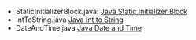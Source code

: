 * StaticInitializerBlock.java: [Java Static Initializer Block](https://www.hackerrank.com/challenges/java-static-initializer-block/problem)
* IntToString.java [Java Int to String](https://www.hackerrank.com/challenges/java-int-to-string/problem)
* DateAndTime.java [Java Date and Time](https://www.hackerrank.com/challenges/java-date-and-time/problem)
